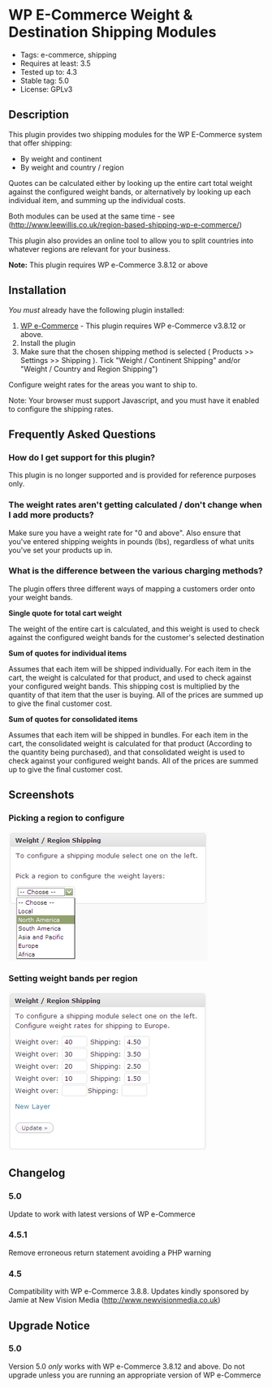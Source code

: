 # WP E-Commerce Weight & Destination Shipping Modules
- Tags: e-commerce, shipping
- Requires at least: 3.5
- Tested up to: 4.3
- Stable tag: 5.0
- License: GPLv3

## Description
This plugin provides two shipping modules for the WP E-Commerce system that offer shipping:

* By weight and continent
* By weight and country / region

Quotes can be calculated either by looking up the entire cart total weight against the configured weight bands, or alternatively
by looking up each individual item, and summing up the individual costs.

Both modules can be used at the same time - see (http://www.leewillis.co.uk/region-based-shipping-wp-e-commerce/)

This plugin also provides an online tool to allow you to split countries into whatever regions are relevant for your business.

**Note:** This plugin requires WP e-Commerce 3.8.12 or above

## Installation

*You must* already have the following plugin installed:

1. [WP e-Commerce](http://wordpress.org/extend/plugins/wp-e-commerce/) - This plugin requires WP e-Commerce v3.8.12 or above.
1. Install the plugin
1. Make sure that the chosen shipping method is selected ( Products >> Settings >> Shipping ). Tick "Weight / Continent Shipping" and/or "Weight / Country and Region Shipping")

Configure weight rates for the areas you want to ship to.

Note: Your browser must support Javascript, and you must have it enabled to configure the shipping rates.

## Frequently Asked Questions

### How do I get support for this plugin?

This plugin is no longer supported and is provided for reference purposes only. 

### The weight rates aren't getting calculated / don't change when I add more products?

Make sure you have a weight rate for "0 and above". Also ensure that you've entered shipping weights in pounds (lbs), regardless of what units you've set your products up in.

### What is the difference between the various charging methods?
The plugin offers three different ways of mapping a customers order onto your weight bands.

__Single quote for total cart weight__

The weight of the entire cart is calculated, and this weight is used to check against the configured weight bands for the customer's selected destination

__Sum of quotes for individual items__

Assumes that each item will be shipped individually. For each item in the cart, the weight is calculated for that product, and used to check against your configured weight bands. This shipping cost is multiplied by the quantity of that item that the user is buying. All of the prices are summed up to give the final customer cost.

__Sum of quotes for consolidated items__

Assumes that each item will be shipped in bundles. For each item in the cart, the consolidated weight is calculated for that product (According to the quantity being purchased), and that consolidated weight is used to check against your configured weight bands. All of the prices are summed up to give the final customer cost.

## Screenshots

### Picking a region to configure
![Picking a region to configure](https://github.com/ademti-software/wp-e-commerce-weight-destination-shipping-modules/blob/c6a769dc60d7277f7b7a6000c15a5dc0acd4e029/screenshot-1.png?raw=true)

### Setting weight bands per region
![Setting weight bands per region](https://github.com/ademti-software/wp-e-commerce-weight-destination-shipping-modules/blob/c6a769dc60d7277f7b7a6000c15a5dc0acd4e029/screenshot-2.png?raw=true)

## Changelog

### 5.0
Update to work with latest versions of WP e-Commerce

### 4.5.1
Remove erroneous return statement avoiding a PHP warning

### 4.5
Compatibility with WP e-Commerce 3.8.8. Updates kindly sponsored by Jamie at New Vision Media (http://www.newvisionmedia.co.uk)

## Upgrade Notice

### 5.0
Version 5.0 *only* works with WP e-Commerce 3.8.12 and above. Do not upgrade unless you are running an appropriate version of WP e-Commerce
